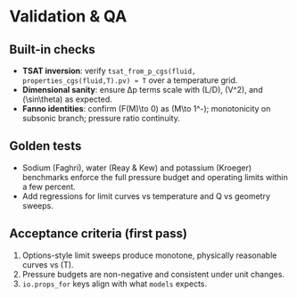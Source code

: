 # Validation & QA

## Built‑in checks
- **TSAT inversion**: verify `tsat_from_p_cgs(fluid, properties_cgs(fluid,T).pv) ≈ T` over a temperature grid.
- **Dimensional sanity**: ensure Δp terms scale with \(L/D\), \(V^2\), and \(\sin\theta\) as expected.
- **Fanno identities**: confirm \(F(M)\to 0\) as \(M\to 1^-\); monotonicity on subsonic branch; pressure ratio continuity.

## Golden tests
- Sodium (Faghri), water (Reay & Kew) and potassium (Kroeger) benchmarks enforce the full
  pressure budget and operating limits within a few percent.
- Add regressions for limit curves vs temperature and Q vs geometry sweeps.

## Acceptance criteria (first pass)
1) Options-style limit sweeps produce monotone, physically reasonable curves vs \(T\).  
2) Pressure budgets are non-negative and consistent under unit changes.  
3) `io.props_for` keys align with what `models` expects.
